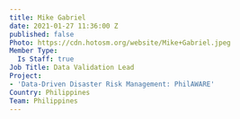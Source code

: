 ```yaml
---
title: Mike Gabriel
date: 2021-01-27 11:36:00 Z
published: false
Photo: https://cdn.hotosm.org/website/Mike+Gabriel.jpeg
Member Type:
  Is Staff: true
Job Title: Data Validation Lead
Project:
- 'Data-Driven Disaster Risk Management: PhilAWARE'
Country: Philippines
Team: Philippines
---
```


